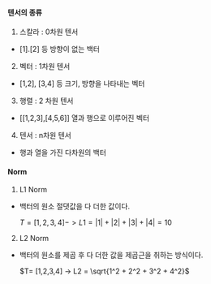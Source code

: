 #### 텐서의 종류
1. 스칼라 : 0차원 텐서
- [1].[2] 등 방향이 없는 백터
2. 벡터 : 1차원 텐서
- [1,2], [3,4] 등 크기, 방향을 나타내는 벡터
3. 행렬 : 2 차원 텐서
- [[1,2,3],[4,5,6]] 열과 행으로 이루어진 벡터
4. 텐서 : n차원 텐서
- 행과 열을 가진 다차원의 백터


#### Norm

1. L1 Norm
- 백터의 원소 절댓값을 다 더한 값이다.

    $T = [1,2,3,4] -> L1 = |1| + |2| + |3| + |4| = 10$

2. L2 Norm
- 백터의 원소를 제곱 후 다 더한 값을 제곱근을 취하는 방식이다.

    $T= [1,2,3,4] -> L2 = \sqrt{1^2 + 2^2 + 3^2 + 4^2}$


